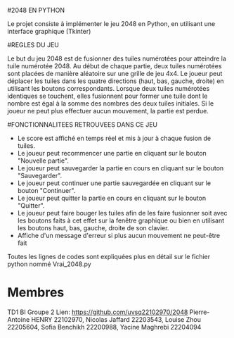 #2048 EN PYTHON

Le projet consiste à implémenter le jeu 2048 en Python, en utilisant une interface graphique (Tkinter)


#REGLES DU JEU
 
Le but du jeu 2048 est de fusionner des tuiles numérotées pour atteindre la tuile numérotée 2048. 
Au début de chaque partie, deux tuiles numérotées sont placées de manière aléatoire sur une grille de jeu 4x4. 
Le joueur peut déplacer les tuiles dans les quatre directions (haut, bas, gauche, droite) en utilisant les boutons correspondants.
Lorsque deux tuiles numérotées identiques se touchent, elles fusionnent pour former une tuile dont le nombre est égal à la somme des nombres des deux tuiles initiales.
Si le joueur ne peut plus effectuer aucun mouvement, la partie est perdue.


#FONCTIONNALITEES RETROUVEES DANS CE JEU

- Le score est affiché en temps réel et mis à jour à chaque fusion de tuiles.
- Le joueur peut recommencer une partie en cliquant sur le bouton "Nouvelle partie".
- Le joueur peut sauvegarder la partie en cours en cliquant sur le bouton "Sauvegarder".
- Le joueur peut continuer une partie sauvegardée en cliquant sur le bouton "Continuer".
- Le joueur peut quitter la partie en cours en cliquant sur le bouton "Quitter".
- Le joueur peut faire bouger les tuiles afin de les faire fusionner soit avec les boutons faits à cet effet sur la fenêtre graphique ou bien en utilisant les boutons haut, bas, gauche, droite de son clavier. 
- Affiche d'un message d'erreur si plus aucun mouvement ne peut-être fait 

Toutes les lignes de codes sont expliquées plus en détail sur le fichier python nommé Vrai_2048.py


# Membres 
TD1 BI Groupe 2 
Lien: https://github.com/uvsq22102970/2048
Pierre-Antoine HENRY 22102970,
Nicolas Jaffard 22203543,
Louise Zhou 22205604,
Sofia Benchikh 22200988,
Yacine Maghrebi 22204094
